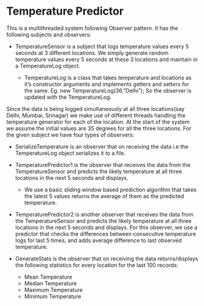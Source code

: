 # Temperature Predictor
 
This is a multithreaded system following Observer pattern. It has the following subjects and observers:

* TemperatureSensor is a subject that logs temperature values every 5 seconds at 3 different
locations. We simply generate random temperature values every 5 seconds at these 3
locations and maintain in a TemperatureLog object.
	
	* TemperatureLog is a class that takes temperature and locations as it’s constructor
	arguments and implements getters and setters for the same. Eg. new
	TemperatureLog(36,”Delhi”);
	So the observer is updated with the TemperatureLog.

Since the data is being logged simultaneously at all three locations(say Delhi, Mumbai,
Srinagar) we make use of different threads handling the temperature generator for
each of the location.
At the start of the system we assume the initial values are 35 degrees for all the three locations.
For the given subject we have four types of observers:

* SerializeTemperature is an observer that on receiving the data i.e the TemperatureLog
object serializes it to a file.

* TemperaturePredictor1 is the observer that receives the data from the TemperatureSensor
and predicts the likely temperature at all three locations in the next 5 seconds and displays.
	* We use a basic sliding window based prediction algorithm that takes the latest
	5 values returns the average of them as the predicted temperature.

* TemperaturePredictor2 is another observer that receives the data from the
TemperatureSensor and predicts the likely temperature at all three locations in the next 5
seconds and displays. For this observer, we use a predictor that checks the differences between consecutive temperature logs for last 5 times, and adds average difference to last observed temperature.

* GenerateStats is the observer that on receiving the data returns/displays the following
statistics for every location for the last 100 records:

	* Mean Temperature
	* Median Temperature
	* Maximum Temperature
	* Minimum Temperature